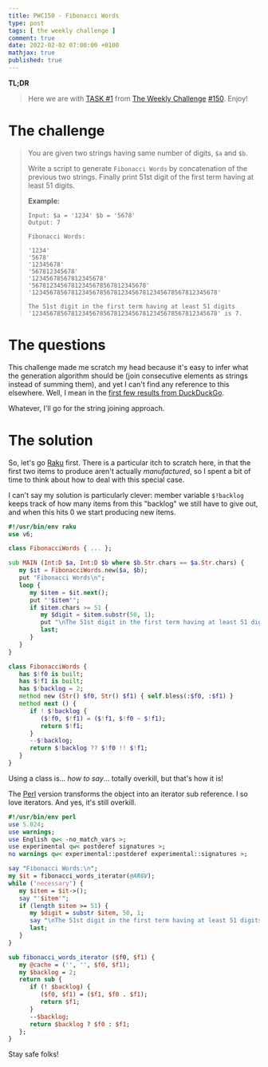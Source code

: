 ```yaml
---
title: PWC150 - Fibonacci Words
type: post
tags: [ the weekly challenge ]
comment: true
date: 2022-02-02 07:00:00 +0100
mathjax: true
published: true
---
```


**TL;DR**

> Here we are with [TASK #1][] from [The Weekly Challenge][]
> [#150][]. Enjoy!

# The challenge

> You are given two strings having same number of digits, `$a` and `$b`.
>
> Write a script to generate `Fibonacci Words` by concatenation of the
> previous two strings. Finally print 51st digit of the first term
> having at least 51 digits.
>
> **Example:**
>
>     Input: $a = '1234' $b = '5678'
>     Output: 7
>
>     Fibonacci Words:
>
>     '1234'
>     '5678'
>     '12345678'
>     '567812345678'
>     '12345678567812345678'
>     '56781234567812345678567812345678'
>     '1234567856781234567856781234567812345678567812345678'
>
>     The 51st digit in the first term having at least 51 digits '1234567856781234567856781234567812345678567812345678' is 7. 

# The questions

This challenge made me scratch my head because it's easy to infer what
the generation algorithm should be (join consecutive elements as strings
instead of summing them), and yet I can't find any reference to this
elsewhere. Well, I mean in the [first few results from
DuckDuckGo][search].

Whatever, I'll go for the string joining approach.


# The solution

So, let's go [Raku][] first. There is a particular itch to scratch here,
in that the first two items to produce aren't actually *manufactured*,
so I spent a bit of time to think about how to deal with this special
case.

I can't say my solution is particularly clever: member variable
`$!backlog` keeps track of how many items from this "backlog" we still
have to give out, and when this hits 0 we start producing new items.

```raku
#!/usr/bin/env raku
use v6;

class FibonacciWords { ... };

sub MAIN (Int:D $a, Int:D $b where $b.Str.chars == $a.Str.chars) {
   my $it = FibonacciWords.new($a, $b);
   put "Fibonacci Words\n";
   loop {
      my $item = $it.next();
      put "'$item'";
      if $item.chars >= 51 {
         my $digit = $item.substr(50, 1);
         put "\nThe 51st digit in the first term having at least 51 digits '$item' is $digit.";
         last;
      }
   }
}

class FibonacciWords {
   has $!f0 is built;
   has $!f1 is built;
   has $!backlog = 2;
   method new (Str() $f0, Str() $f1) { self.bless(:$f0, :$f1) }
   method next () {
      if ! $!backlog {
         ($!f0, $!f1) = ($!f1, $!f0 ~ $!f1);
         return $!f1;
      }
      --$!backlog;
      return $!backlog ?? $!f0 !! $!f1;
   }
}
```

Using a class is... *how to say*... totally overkill, but that's how it
is!

The [Perl][] version transforms the object into an iterator sub
reference. I so love iterators. And yes, it's still overkill.

```perl
#!/usr/bin/env perl
use 5.024;
use warnings;
use English qw< -no_match_vars >;
use experimental qw< postderef signatures >;
no warnings qw< experimental::postderef experimental::signatures >;

say "Fibonacci Words:\n";
my $it = fibonacci_words_iterator(@ARGV);
while ('necessary') {
   my $item = $it->();
   say "'$item'";
   if (length $item >= 51) {
      my $digit = substr $item, 50, 1;
      say "\nThe 51st digit in the first term having at least 51 digits '$item' is $digit.";
      last;
   }
}

sub fibonacci_words_iterator ($f0, $f1) {
   my @cache = ('', '', $f0, $f1);
   my $backlog = 2;
   return sub {
      if (! $backlog) {
         ($f0, $f1) = ($f1, $f0 . $f1);
         return $f1;
      }
      --$backlog;
      return $backlog ? $f0 : $f1;
   };
}
```

Stay safe folks!


[The Weekly Challenge]: https://theweeklychallenge.org/
[#150]: https://theweeklychallenge.org/blog/perl-weekly-challenge-150/
[TASK #1]: https://theweeklychallenge.org/blog/perl-weekly-challenge-150/#TASK1
[Perl]: https://www.perl.org/
[Raku]: https://raku.org/
[search]: https://duckduckgo.com/?t=ffab&q=fibonacci+words&ia=web
